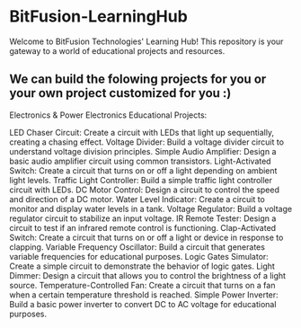 # BitFusion-LearningHub
Welcome to BitFusion Technologies' Learning Hub! This repository is your gateway to a world of educational projects and resources.

We can build the folowing projects for you or your own project customized for you :)
-------------------------------------------------------------------------------------
Electronics & Power Electronics Educational Projects:

LED Chaser Circuit: Create a circuit with LEDs that light up sequentially, creating a chasing effect.
Voltage Divider: Build a voltage divider circuit to understand voltage division principles.
Simple Audio Amplifier: Design a basic audio amplifier circuit using common transistors.
Light-Activated Switch: Create a circuit that turns on or off a light depending on ambient light levels.
Traffic Light Controller: Build a simple traffic light controller circuit with LEDs.
DC Motor Control: Design a circuit to control the speed and direction of a DC motor.
Water Level Indicator: Create a circuit to monitor and display water levels in a tank.
Voltage Regulator: Build a voltage regulator circuit to stabilize an input voltage.
IR Remote Tester: Design a circuit to test if an infrared remote control is functioning.
Clap-Activated Switch: Create a circuit that turns on or off a light or device in response to clapping.
Variable Frequency Oscillator: Build a circuit that generates variable frequencies for educational purposes.
Logic Gates Simulator: Create a simple circuit to demonstrate the behavior of logic gates.
Light Dimmer: Design a circuit that allows you to control the brightness of a light source.
Temperature-Controlled Fan: Create a circuit that turns on a fan when a certain temperature threshold is reached.
Simple Power Inverter: Build a basic power inverter to convert DC to AC voltage for educational purposes.

